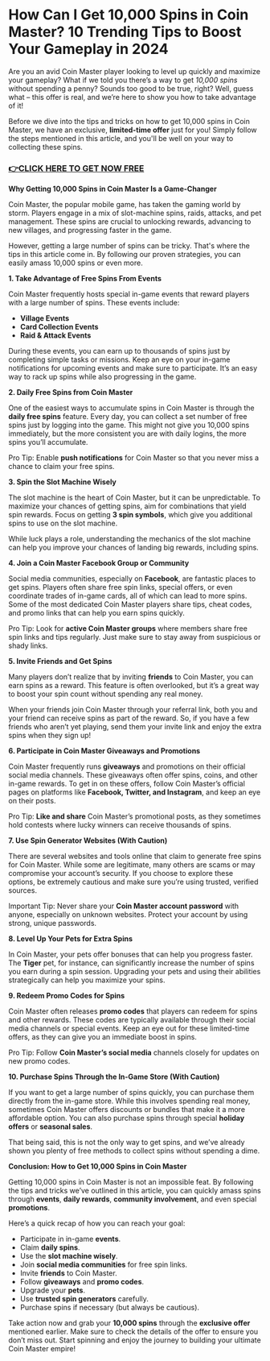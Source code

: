 # How Can I Get 10,000 Spins in Coin Master? 10 Trending Tips to Boost Your Gameplay in 2024

Are you an avid Coin Master player looking to level up quickly and maximize your gameplay? What if we told you there’s a way to get *10,000 spins* without spending a penny? Sounds too good to be true, right? Well, guess what – this offer is real, and we’re here to show you how to take advantage of it!

Before we dive into the tips and tricks on how to get 10,000 spins in Coin Master, we have an exclusive, **limited-time offer** just for you! Simply follow the steps mentioned in this article, and you'll be well on your way to collecting these spins.

### [👉CLICK HERE TO GET NOW FREE](https://coinmasterupdates.github.io/free/)

**Why Getting 10,000 Spins in Coin Master Is a Game-Changer**

Coin Master, the popular mobile game, has taken the gaming world by storm. Players engage in a mix of slot-machine spins, raids, attacks, and pet management. These spins are crucial to unlocking rewards, advancing to new villages, and progressing faster in the game.

However, getting a large number of spins can be tricky. That's where the tips in this article come in. By following our proven strategies, you can easily amass 10,000 spins or even more.

**1. Take Advantage of Free Spins From Events**

Coin Master frequently hosts special in-game events that reward players with a large number of spins. These events include:

- **Village Events**
- **Card Collection Events**
- **Raid & Attack Events**

During these events, you can earn up to thousands of spins just by completing simple tasks or missions. Keep an eye on your in-game notifications for upcoming events and make sure to participate. It’s an easy way to rack up spins while also progressing in the game.

**2. Daily Free Spins from Coin Master**

One of the easiest ways to accumulate spins in Coin Master is through the **daily free spins** feature. Every day, you can collect a set number of free spins just by logging into the game. This might not give you 10,000 spins immediately, but the more consistent you are with daily logins, the more spins you’ll accumulate.

Pro Tip: Enable **push notifications** for Coin Master so that you never miss a chance to claim your free spins.

**3. Spin the Slot Machine Wisely**

The slot machine is the heart of Coin Master, but it can be unpredictable. To maximize your chances of getting spins, aim for combinations that yield spin rewards. Focus on getting **3 spin symbols**, which give you additional spins to use on the slot machine.

While luck plays a role, understanding the mechanics of the slot machine can help you improve your chances of landing big rewards, including spins.

**4. Join a Coin Master Facebook Group or Community**

Social media communities, especially on **Facebook**, are fantastic places to get spins. Players often share free spin links, special offers, or even coordinate trades of in-game cards, all of which can lead to more spins. Some of the most dedicated Coin Master players share tips, cheat codes, and promo links that can help you earn spins quickly.

Pro Tip: Look for **active Coin Master groups** where members share free spin links and tips regularly. Just make sure to stay away from suspicious or shady links.

**5. Invite Friends and Get Spins**

Many players don’t realize that by inviting **friends** to Coin Master, you can earn spins as a reward. This feature is often overlooked, but it’s a great way to boost your spin count without spending any real money.

When your friends join Coin Master through your referral link, both you and your friend can receive spins as part of the reward. So, if you have a few friends who aren’t yet playing, send them your invite link and enjoy the extra spins when they sign up!

**6. Participate in Coin Master Giveaways and Promotions**

Coin Master frequently runs **giveaways** and promotions on their official social media channels. These giveaways often offer spins, coins, and other in-game rewards. To get in on these offers, follow Coin Master’s official pages on platforms like **Facebook, Twitter, and Instagram**, and keep an eye on their posts.

Pro Tip: **Like and share** Coin Master’s promotional posts, as they sometimes hold contests where lucky winners can receive thousands of spins.

**7. Use Spin Generator Websites (With Caution)**

There are several websites and tools online that claim to generate free spins for Coin Master. While some are legitimate, many others are scams or may compromise your account’s security. If you choose to explore these options, be extremely cautious and make sure you’re using trusted, verified sources.

Important Tip: Never share your **Coin Master account password** with anyone, especially on unknown websites. Protect your account by using strong, unique passwords.

**8. Level Up Your Pets for Extra Spins**

In Coin Master, your pets offer bonuses that can help you progress faster. The **Tiger** pet, for instance, can significantly increase the number of spins you earn during a spin session. Upgrading your pets and using their abilities strategically can help you maximize your spins.

**9. Redeem Promo Codes for Spins**

Coin Master often releases **promo codes** that players can redeem for spins and other rewards. These codes are typically available through their social media channels or special events. Keep an eye out for these limited-time offers, as they can give you an immediate boost in spins.

Pro Tip: Follow **Coin Master’s social media** channels closely for updates on new promo codes.

**10. Purchase Spins Through the In-Game Store (With Caution)**

If you want to get a large number of spins quickly, you can purchase them directly from the in-game store. While this involves spending real money, sometimes Coin Master offers discounts or bundles that make it a more affordable option. You can also purchase spins through special **holiday offers** or **seasonal sales**.

That being said, this is not the only way to get spins, and we’ve already shown you plenty of free methods to collect spins without spending a dime.

**Conclusion: How to Get 10,000 Spins in Coin Master**

Getting 10,000 spins in Coin Master is not an impossible feat. By following the tips and tricks we’ve outlined in this article, you can quickly amass spins through **events**, **daily rewards**, **community involvement**, and even special **promotions**.

Here’s a quick recap of how you can reach your goal:

- Participate in in-game **events**.
- Claim **daily spins**.
- Use the **slot machine wisely**.
- Join **social media communities** for free spin links.
- Invite **friends** to Coin Master.
- Follow **giveaways** and **promo codes**.
- Upgrade your **pets**.
- Use **trusted spin generators** carefully.
- Purchase spins if necessary (but always be cautious).

Take action now and grab your **10,000 spins** through the **exclusive offer** mentioned earlier. Make sure to check the details of the offer to ensure you don’t miss out. Start spinning and enjoy the journey to building your ultimate Coin Master empire!
